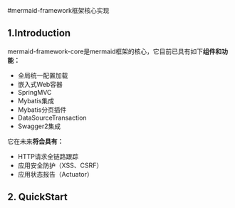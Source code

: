 #mermaid-framework框架核心实现
## 1.Introduction
mermaid-framework-core是mermaid框架的核心，它目前已具有如下**组件和功能：**
+ 全局统一配置加载
+ 嵌入式Web容器
+ SpringMVC
+ Mybatis集成
+ Mybatis分页插件
+ DataSourceTransaction
+ Swagger2集成

它在未来**将会具有：**
+ HTTP请求全链路跟踪
+ 应用安全防护（XSS、CSRF）
+ 应用状态报告（Actuator）

## 2. QuickStart
```xml

```
